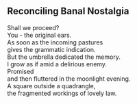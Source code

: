 Reconciling Banal Nostalgia
---------------------------
Shall we proceed?  
You - the original ears.  
As soon as the incoming pastures  
gives the grammatic indication.  
But the umbrella dedicated the memory.  
I grow as if amid a delirious enemy.  
Promised  
and then fluttered in the moonlight evening.  
A square outside a quadrangle,  
the fragmented workings of lovely law.  
